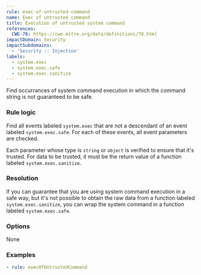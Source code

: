 ```yaml
---
rule: exec-of-untrusted-command
name: Exec of untrusted command
title: Execution of untrusted system command
references:
  CWE-78: https://cwe.mitre.org/data/definitions/78.html
impactDomain: Security
impactSubdomains:
  - 'Security :: Injection'
labels:
  - system.exec
  - system.exec.safe
  - system.exec.sanitize
---
```


Find occurrances of system command execution in which the command string is not guaranteed to be
safe.

### Rule logic

Find all events labeled `system.exec` that are not a descendant of an event labeled
`system.exec.safe`. For each of these events, all event parameters are checked.

Each parameter whose type is `string` or `object` is verified to ensure that it's trusted. For data
to be trusted, it must be the return value of a function labeled `system.exec.sanitize`.

### Resolution

If you can guarantee that you are using system command execution in a safe way, but it's not
possible to obtain the raw data from a function labeled `system.exec.sanitize`, you can wrap the
system command in a function labeled `system.exec.safe`.

### Options

None

### Examples

```yaml
- rule: execOfUntrustedCommand
```
